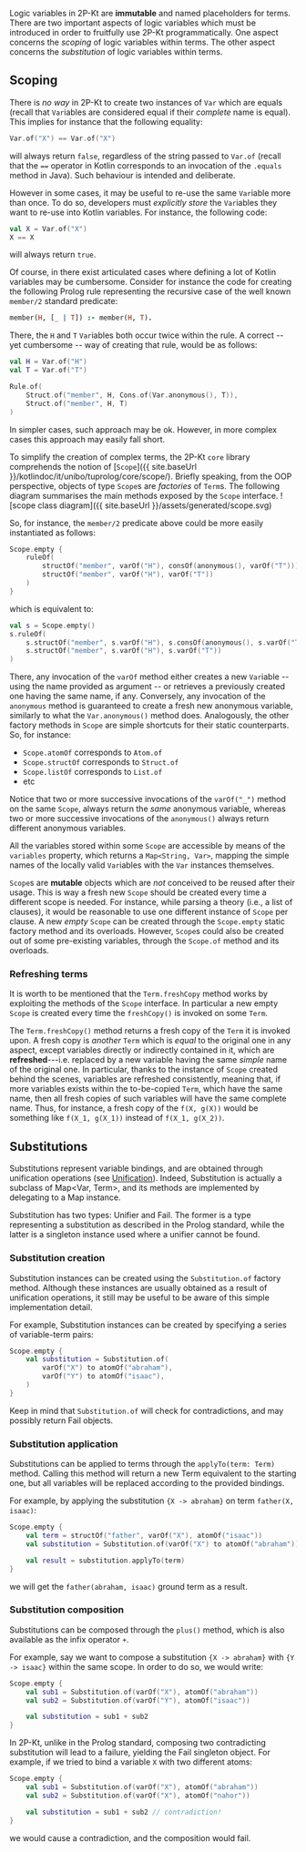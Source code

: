 ---
---

Logic variables in 2P-Kt are __immutable__ and named placeholders for terms.
There are two important aspects of logic variables which must be introduced in order to fruitfully use 2P-Kt programmatically.
One aspect concerns the _scoping_ of logic variables within terms.
The other aspect concerns the _substitution_ of logic variables within terms.

## Scoping   
 
There is _no way_ in 2P-Kt to create two instances of `Var` which are equals
(recall that `Var`iables are considered equal if their _complete_ name is equal).
This implies for instance that the following equality:
```kotlin
Var.of("X") == Var.of("X") 
```
will always return `false`, regardless of the string passed to `Var.of`
(recall that the `==` operator in Kotlin corresponds to an invocation of the `.equals` method in Java).
Such behaviour is intended and deliberate.

However in some cases, it may be useful to re-use the same `Var`iable more than once.
To do so, developers must _explicitly store_ the `Var`iables they want to re-use into Kotlin variables.
For instance, the following code:  
```kotlin
val X = Var.of("X")
X == X
```
will always return `true`.

Of course, in there exist articulated cases where defining a lot of Kotlin variables may be cumbersome.
Consider for instance the code for creating the following Prolog rule representing the recursive case of the
well known `member/2` standard predicate:
```prolog
member(H, [_ | T]) :- member(H, T).
```
There, the `H` and `T` `Var`iables both occur twice within the rule.
A correct -- yet cumbersome -- way of creating that rule, would be as follows:
```kotlin
val H = Var.of("H")
val T = Var.of("T")

Rule.of(
    Struct.of("member", H, Cons.of(Var.anonymous(), T)),
    Struct.of("member", H, T)
)
```
In simpler cases, such approach may be ok.
However, in more complex cases this approach may easily fall short.

To simplify the creation of complex terms, the 2P-Kt `core` library comprehends the notion 
of [`Scope`]({{ site.baseUrl }}/kotlindoc/it/unibo/tuprolog/core/scope/).
Briefly speaking, from the OOP perspective, objects of type `Scope`s are _factories_ of `Term`s.
The following diagram summarises the main methods exposed by the `Scope` interface.
![scope class diagram]({{ site.baseUrl }}/assets/generated/scope.svg)

So, for instance, the `member/2` predicate above could be more easily instantiated as follows:
```kotlin
Scope.empty {
    ruleOf(
        structOf("member", varOf("H"), consOf(anonymous(), varOf("T"))),
        structOf("member", varOf("H"), varOf("T"))
    )
}
```
which is equivalent to:
```kotlin
val s = Scope.empty()
s.ruleOf(
    s.structOf("member", s.varOf("H"), s.consOf(anonymous(), s.varOf("T"))),
    s.structOf("member", s.varOf("H"), s.varOf("T"))
)
```
There, any invocation of the `varOf` method either creates a new `Var`iable -- using the name provided as argument --
or retrieves a previously created one having the same name, if any.
Conversely, any invocation of the `anonymous` method is guaranteed to create a fresh new anonymous variable, similarly to
what the `Var.anonymous()` method does.
Analogously, the other factory methods in `Scope` are simple shortcuts for their static counterparts.
So, for instance:
- `Scope.atomOf` corresponds to `Atom.of`
- `Scope.structOf` corresponds to `Struct.of`
- `Scope.listOf` corresponds to `List.of`
- etc  

Notice that two or more successive invocations of the `varOf("_")` method on the same `Scope`, always return the _same_
anonymous variable, whereas two or more successive invocations of the `anonymous()` always return different anonymous variables.

All the variables stored within some `Scope` are accessible by means of the `variables` property, which returns a 
`Map<String, Var>`, mapping the simple names of the locally valid `Var`iables with the `Var` instances themselves.

`Scope`s are __mutable__ objects which are _not_ conceived to be reused after their usage.
This is way a fresh new `Scope` should be created every time a different scope is needed.
For instance, while parsing a theory (i.e., a list of clauses), it would be reasonable to use one different instance of 
`Scope` per clause.
A new _empty_ `Scope` can be created through the `Scope.empty` static factory method and its overloads.
However, `Scope`s could also be created out of some pre-existing variables, through the `Scope.of` method and its overloads.

### Refreshing terms

It is worth to be mentioned that the `Term.freshCopy` method works by exploiting the methods of the `Scope` interface.
In particular a new empty `Scope` is created every time the `freshCopy()` is invoked on some `Term`.

The `Term.freshCopy()` method returns a fresh copy of the `Term` it is invoked upon.
A fresh copy is _another_ `Term` which is _equal_ to the original one in any aspect, except variables directly or
indirectly contained in it, which are __refreshed__---i.e. replaced by a new variable having the same _simple_ 
name of the original one. 
In particular, thanks to the instance of `Scope` created behind the scenes, variables are refreshed consistently,
meaning that, if more variables exists within the to-be-copied `Term`, which have the same name,
then all fresh copies of such variables will have the same complete name.
Thus, for instance, a fresh copy of the `f(X, g(X))` would be something like `f(X_1, g(X_1))` 
instead of `f(X_1, g(X_2))`.

## Substitutions

Substitutions represent variable bindings, and are obtained through unification operations (see [Unification](substitutions-and-unification)). Indeed, Substitution is actually a subclass of Map<Var, Term>, and its methods are implemented by delegating to a Map instance.

Substitution has two types: Unifier and Fail. The former is a type representing a substitution as described in the Prolog standard, while the latter is a singleton instance used where a unifier cannot be found.

### Substitution creation

Substitution instances can be created using the `Substitution.of` factory method. Although these instances are usually obtained as a result of unification operations, it still may be useful to be aware of this simple implementation detail.

For example, Substitution instances can be created by specifying a series of variable-term pairs:

```kotlin
Scope.empty {
    val substitution = Substitution.of(
        varOf("X") to atomOf("abraham"),
        varOf("Y") to atomOf("isaac"),
    )
}
```

Keep in mind that `Substitution.of` will check for contradictions, and may possibly return Fail objects.

### Substitution application

Substitutions can be applied to terms through the `applyTo(term: Term)` method. Calling this method will return a new Term equivalent to the starting one, but all variables will be replaced according to the provided bindings.

For example, by applying the substitution `{X -> abraham}` on term `father(X, isaac)`:

```kotlin
Scope.empty {
    val term = structOf("father", varOf("X"), atomOf("isaac"))
    val substitution = Substitution.of(varOf("X") to atomOf("abraham"))

    val result = substitution.applyTo(term)
}
```

we will get the `father(abraham, isaac)` ground term as a result.

### Substitution composition

Substitutions can be composed through the `plus()` method, which is also available as the infix operator `+`.

For example, say we want to compose a substitution `{X -> abraham}` with `{Y -> isaac}` within the same scope. In order to do so, we would write:

```kotlin
Scope.empty {
    val sub1 = Substitution.of(varOf("X"), atomOf("abraham"))
    val sub2 = Substitution.of(varOf("Y"), atomOf("isaac"))

    val substitution = sub1 + sub2
}
```

In 2P-Kt, unlike in the Prolog standard, composing two contradicting substitution will lead to a failure, yielding the Fail singleton object. For example, if we tried to bind a variable `X` with two different atoms:

```kotlin
Scope.empty {
    val sub1 = Substitution.of(varOf("X"), atomOf("abraham"))
    val sub2 = Substitution.of(varOf("X"), atomOf("nahor"))

    val substitution = sub1 + sub2 // contradiction!
}
```

we would cause a contradiction, and the composition would fail.